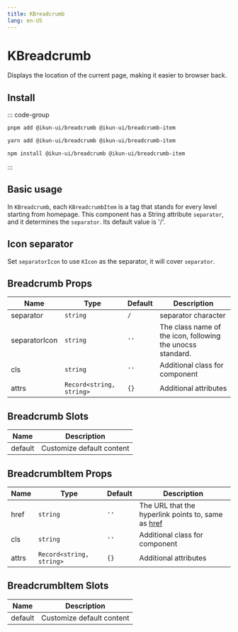 ```yaml
---
title: KBreadcrumb
lang: en-US
---
```


# KBreadcrumb

Displays the location of the current page, making it easier to browser back.

## Install

::: code-group

```bash [pnpm]
pnpm add @ikun-ui/breadcrumb @ikun-ui/breadcrumb-item
```

```bash [yarn]
yarn add @ikun-ui/breadcrumb @ikun-ui/breadcrumb-item
```

```bash [npm]
npm install @ikun-ui/breadcrumb @ikun-ui/breadcrumb-item
```

:::

## Basic usage

In `KBreadcrumb`, each `KBreadcrumbItem` is a tag that stands for every level starting from homepage. This component has a String attribute `separator`, and it determines the `separator`. Its default value is '/'.

<demo src="breadcrumb/basic.svelte"  github='Breadcrumb'></demo>

## Icon separator

Set `separatorIcon` to use `KIcon` as the separator, it will cover `separator`.

<demo src="breadcrumb/separator-icon.svelte"  github='Breadcrumb'></demo>

## Breadcrumb Props

| Name          | Type                     | Default | Description                                                |
| ------------- | ------------------------ | ------- | ---------------------------------------------------------- |
| separator     | `string`                 | `/`     | separator character                                        |
| separatorIcon | `string`                 | `''`    | The class name of the icon, following the unocss standard. |
| cls           | `string`                 | `''`    | Additional class for component                             |
| attrs         | `Record<string, string>` | `{}`    | Additional attributes                                      |

## Breadcrumb Slots

| Name    | Description               |
| ------- | ------------------------- |
| default | Customize default content |

## BreadcrumbItem Props

| Name  | Type                     | Default | Description                                                                                                                                                |
| ----- | ------------------------ | ------- | ---------------------------------------------------------------------------------------------------------------------------------------------------------- |
| href  | `string`                 | `''`    | The URL that the hyperlink points to, same as [href <span class="i-carbon-link text-12px" />](https://developer.mozilla.org/en-US/docs/Web/HTML/Element/a) |
| cls   | `string`                 | `''`    | Additional class for component                                                                                                                             |
| attrs | `Record<string, string>` | `{}`    | Additional attributes                                                                                                                                      |

## BreadcrumbItem Slots

| Name    | Description               |
| ------- | ------------------------- |
| default | Customize default content |
